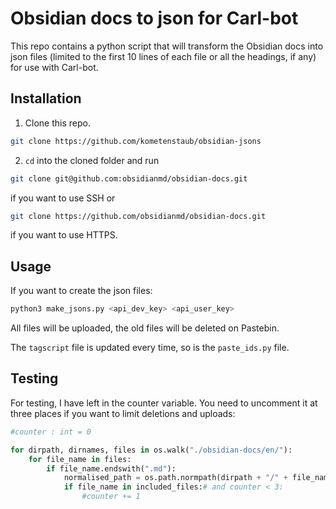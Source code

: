 # Obsidian docs to json for Carl-bot

This repo contains a python script that will transform the Obsidian docs into json files (limited to the first 10 lines of each file or all the headings, if any) for use with Carl-bot.

## Installation

1. Clone this repo.

```bash
git clone https://github.com/kometenstaub/obsidian-jsons
```

2. `cd` into the cloned folder and run

```bash
git clone git@github.com:obsidianmd/obsidian-docs.git
```

if you want to use SSH or

```bash
git clone https://github.com/obsidianmd/obsidian-docs.git
```

if you want to use HTTPS.

## Usage

If you want to create the json files:

```bash
python3 make_jsons.py <api_dev_key> <api_user_key>
```


All files will be uploaded, the old files will be deleted on Pastebin.

The `tagscript` file is updated every time, so is the `paste_ids.py` file.


## Testing

For testing, I have left in the counter variable. You need to uncomment it at three places if you want to limit deletions and uploads:

```python
#counter : int = 0

for dirpath, dirnames, files in os.walk("./obsidian-docs/en/"):
    for file_name in files:
        if file_name.endswith(".md"):
            normalised_path = os.path.normpath(dirpath + "/" + file_name)
            if file_name in included_files:# and counter < 3:
                #counter += 1
```
